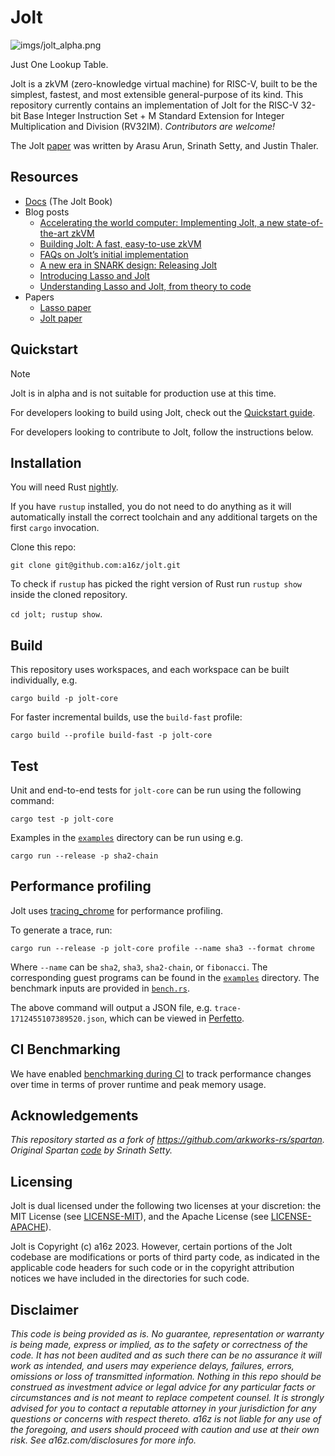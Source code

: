 # Jolt

![imgs/jolt_alpha.png](imgs/jolt_alpha.png)

Just One Lookup Table.

Jolt is a zkVM (zero-knowledge virtual machine) for RISC-V, built to be the simplest, fastest, and most extensible general-purpose of its kind. This repository currently contains an implementation of Jolt for the RISC-V 32-bit Base Integer Instruction Set + M Standard Extension for Integer Multiplication and Division (RV32IM). _Contributors are welcome!_

The Jolt [paper](https://eprint.iacr.org/2023/1217.pdf) was written by Arasu Arun, Srinath Setty, and Justin Thaler.

## Resources

- [Docs](https://jolt.a16zcrypto.com/) (The Jolt Book)
- Blog posts
  - [Accelerating the world computer: Implementing Jolt, a new state-of-the-art zkVM](https://a16zcrypto.com/posts/article/accelerating-the-world-computer-implementing-jolt)
  - [Building Jolt: A fast, easy-to-use zkVM](https://a16zcrypto.com/posts/article/building-jolt/)
  - [FAQs on Jolt’s initial implementation](https://a16zcrypto.com/posts/article/faqs-on-jolts-initial-implementation)
  - [A new era in SNARK design: Releasing Jolt](https://a16zcrypto.com/posts/article/a-new-era-in-snark-design-releasing-jolt)
  - [Introducing Lasso and Jolt](https://a16zcrypto.com/posts/article/introducing-lasso-and-jolt/)
  - [Understanding Lasso and Jolt, from theory to code](https://a16zcrypto.com/posts/article/building-on-lasso-and-jolt/)
- Papers
  - [Lasso paper](https://eprint.iacr.org/2023/1216.pdf)
  - [Jolt paper](https://eprint.iacr.org/2023/1217.pdf)

## Quickstart

> [!NOTE]
> Jolt is in alpha and is not suitable for production use at this time.

For developers looking to build using Jolt, check out the [Quickstart guide](https://jolt.a16zcrypto.com/usage/quickstart.html).

For developers looking to contribute to Jolt, follow the instructions below.

## Installation

You will need Rust [nightly](./rust-toolchain.toml).

If you have `rustup` installed, you do not need to do anything as it will
automatically install the correct toolchain and any additional targets on the
first `cargo` invocation.


Clone this repo:

```git clone git@github.com:a16z/jolt.git```

To check if `rustup` has picked the right version of Rust run `rustup show`
inside the cloned repository.

```cd jolt; rustup show```.

## Build

This repository uses workspaces, and each workspace can be built individually, e.g.

```cargo build -p jolt-core```

For faster incremental builds, use the `build-fast` profile:

```cargo build --profile build-fast -p jolt-core```

## Test

Unit and end-to-end tests for `jolt-core` can be run using the following command:

```cargo test -p jolt-core```

Examples in the [`examples`](./examples/) directory can be run using e.g.

```cargo run --release -p sha2-chain```

## Performance profiling

Jolt uses [tracing_chrome](https://crates.io/crates/tracing-chrome) for performance profiling.

To generate a trace, run:

```cargo run --release -p jolt-core profile --name sha3 --format chrome```

Where `--name` can be `sha2`, `sha3`, `sha2-chain`, or `fibonacci`. The corresponding guest programs can be found in the [`examples`](./examples/) directory. The benchmark inputs are provided in [`bench.rs`](./jolt-core/src/benches/bench.rs).

The above command will output a JSON file, e.g. `trace-1712455107389520.json`, which can be viewed in [Perfetto](https://ui.perfetto.dev/).

## CI Benchmarking

We have enabled [benchmarking during CI](https://a16z.github.io/jolt/dev/bench/) to track performance changes over time in terms of prover runtime and peak memory usage.

## Acknowledgements

*This repository started as a fork of https://github.com/arkworks-rs/spartan. Original Spartan [code](https://github.com/microsoft/Spartan) by Srinath Setty.*

## Licensing

Jolt is dual licensed under the following two licenses at your discretion: the MIT License (see [LICENSE-MIT](https://github.com/a16z/jolt/blob/main/LICENSE-MIT)), and the Apache License (see [LICENSE-APACHE](https://github.com/a16z/jolt/blob/main/LICENSE-APACHE)).

Jolt is Copyright (c) a16z 2023. However, certain portions of the Jolt codebase are modifications or ports of third party code, as indicated in the applicable code headers for such code or in the copyright attribution notices we have included in the directories for such code.

## Disclaimer

*This code is being provided as is. No guarantee, representation or warranty is being made, express or implied, as to the safety or correctness of the code. It has not been audited and as such there can be no assurance it will work as intended, and users may experience delays, failures, errors, omissions or loss of transmitted information. Nothing in this repo should be construed as investment advice or legal advice for any particular facts or circumstances and is not meant to replace competent counsel. It is strongly advised for you to contact a reputable attorney in your jurisdiction for any questions or concerns with respect thereto. a16z is not liable for any use of the foregoing, and users should proceed with caution and use at their own risk. See a16z.com/disclosures for more info.*
